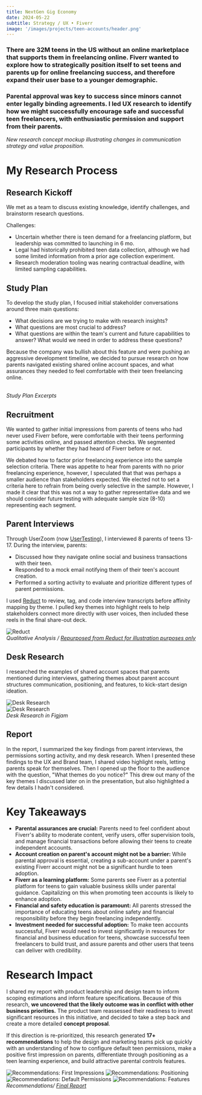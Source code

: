 ```yaml
---
title: NextGen Gig Economy
date: 2024-05-22
subtitle: Strategy / UX • Fiverr
image: '/images/projects/teen-accounts/header.png'
---
```


### There are 32M teens in the US without an online marketplace that supports them in freelancing online. Fiverr wanted to explore how to strategically position itself to set teens and parents up for online freelancing success, and therefore expand their user base to a younger demographic.

### Parental approval was key to success since minors cannot enter legally binding agreements. I led UX research to identify how we might successfully encourage safe and successful teen freelancers, with enthusiastic permission and support from their parents.

<div class="gallery-box">
  <div class="gallery">
    <img src="/images/projects/teen-accounts/concept.png" loading="lazy" alt="">
  </div>
  <em>New research concept mockup illustrating changes in communication strategy and value proposition.</em>
</div>

# My Research Process

## Research Kickoff

We met as a team to discuss existing knowledge, identify challenges, and brainstorm research questions.

Challenges:
* Uncertain whether there is teen demand for a freelancing platform, but leadership was committed to launching in 6 mo.
* Legal had historically prohibited teen data collection, although we had some limited information from a prior age collection experiment.
* Research moderation tooling was nearing contractual deadline, with limited sampling capabilities.

## Study Plan

To develop the study plan, I focused initial stakeholder conversations around three main questions: 
* What decisions are we trying to make with research insights?
* What questions are most crucial to address?
* What questions are within the team's current and future capabilities to answer? What would we need in order to address these questions?

Because the company was bullish about this feature and were pushing an aggressive development timeline, we decided to pursue research on how parents navigated existing shared online account spaces, and what assurances they needed to feel comfortable with their teen freelancing online.

<div class="gallery-box">
  <div class="gallery">
    <img src="/images/projects/teen-accounts/study-plan-1.png" B loading="lazy" alt="">
    <img src="/images/projects/teen-accounts/study-plan-2-.png" B loading="lazy" alt="">
  </div>
   <em>Study Plan Excerpts</em>
</div>

## Recruitment

We wanted to gather initial impressions from parents of teens who had never used Fiverr before, were comfortable with their teens performing some activities online, and passed attention checks. We segmented participants by whether they had heard of Fiverr before or not.

We debated how to factor prior freelancing experience into the sample selection criteria. There was appetite to hear from parents with no prior freelancing experience, however, I speculated that that was perhaps a smaller audience than stakeholders expected. We elected not to set a criteria here to refrain from being overly selective in the sample. However, I made it clear that this was not a way to gather representative data and we should consider future testing with adequate sample size (8-10) representing each segment.  

## Parent Interviews

Through UserZoom (now [UserTesting](https://www.usertesting.com/platform/userzoom)), I interviewed 8 parents of teens 13-17. During the interview, parents: 

* Discussed how they navigate online social and business transactions with their teen.
* Responded to a mock email notifying them of their teen's account creation.
* Performed a sorting activity to evaluate and prioritize different types of parent permissions.

I used [Reduct](https://reduct.video/product/edit-video) to review, tag, and code interview transcripts before affinity mapping by theme. I pulled key themes into highlight reels to help stakeholders connect more directly with user voices, then included these reels in the final share-out deck.

<div class="gallery-box">
  <div class="gallery">
    <img src="https://reduct.video/static/edit_video_with_text-70347d7bbdc3abdb471be3c8ee024b8e.gif" B loading="lazy" alt="Reduct">
  </div>
  <em>Qualitative Analysis / <a href="https://reduct.video/product/edit-video" target="_blank">Repurposed from Reduct for illustration purposes only</a></em>
</div>

## Desk Research

I researched the examples of shared account spaces that parents mentioned during interviews, gathering themes about parent account structures communication, positioning, and features, to kick-start design ideation.

<div class="gallery-box">
  <div class="gallery">
    <img src="/images/projects/teen-accounts/teen-accounts-desk.png" B loading="lazy" alt="Desk Research">
  </div>
</div>

<div class="gallery-box">
  <div class="gallery">
    <img src="/images/projects/teen-accounts/teen-accounts-desk-2.png" B loading="lazy" alt="Desk Research">
  </div>
  <em>Desk Research in Figjam</em>
</div>

## Report

In the report, I summarized the key findings from parent interviews, the permissions sorting activity, and my desk research. When I presented these findings to the UX and Brand team, I shared video highlight reels, letting parents speak for themselves. Then I opened up the floor to the audience with the question, "What themes do you notice?" This drew out many of the key themes I discussed later on in the presentation, but also highlighted a few details I hadn't considered.

# Key Takeaways

* __Parental assurances are crucial:__ Parents need to feel confident about Fiverr's ability to moderate content, verify users, offer supervision tools, and manage financial transactions before allowing their teens to create independent accounts.
* __Account creation on parent's account might not be a barrier:__ While parental approval is essential, creating a sub-account under a parent's existing Fiverr account might not be a significant hurdle to teen adoption.
* __Fiverr as a learning platform:__ Some parents see Fiverr as a potential platform for teens to gain valuable business skills under parental guidance. Capitalizing on this when promoting teen accounts is likely to enhance adoption.
* __Financial and safety education is paramount:__ All parents stressed the importance of educating teens about online safety and financial responsibility before they begin freelancing independently.
* __Investment needed for successful adoption:__ To make teen accounts successful, Fiverr would need to invest significantly in resources for financial and business education for teens, showcase successful teen freelancers to build trust, and assure parents and other users that teens can deliver with credibility.

# Research Impact

I shared my report with product leadership and design team to inform scoping estimations and inform feature specifications. Because of this research, **we uncovered that the likely outcome was in conflict with other business priorities.** The product team reassessed their readiness to invest significant resources in this initiative, and decided to take a step back and create a more detailed **concept proposal**.

If this direction is re-prioritized, this research generated **17+ recommendations** to help the design and marketing teams pick up quickly with an understanding of how to configure default teen permissions, make a positive first impression on parents, differentiate through positioning as a teen learning experience, and build attractive parental controls features.

<div class="gallery-box">
  <div class="gallery">
    <img src="/images/projects/teen-accounts/teen-accounts-2.jpg" loading="lazy" alt="Recommendations: First Impressions">
    <img src="/images/projects/teen-accounts/teen-accounts-3.jpg" loading="lazy" alt="Recommendations: Positioning">
  </div>
    <div class="gallery">
    <img src="/images/projects/teen-accounts/teen-accounts-1.jpg" loading="lazy" alt="Recommendations: Default Permissions">
    <img src="/images/projects/teen-accounts/teen-accounts-4.jpg" loading="lazy" alt="Recommendations: Features">
  </div>
  <em>Recommendations/ <a href="https://docs.google.com/presentation/d/1rFvWzl0ob71uhVFRXSrBw7pOJBrvAnWd/edit?usp=sharing&ouid=110708125502348385468&rtpof=true&sd=true" target="_blank">Final Report</a></em>
</div>